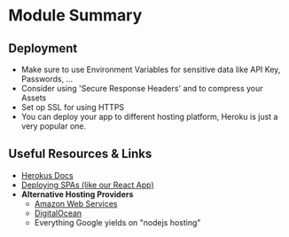 # Module Summary

## Deployment

- Make sure to use Environment Variables for sensitive data like API Key, Passwords, ...
- Consider using 'Secure Response Headers' and to compress your Assets
- Set op SSL for using HTTPS
- You can deploy your app to different hosting platform, Heroku is just a very popular one.

## Useful Resources & Links

- [Herokus Docs](https://devcenter.heroku.com/categories/reference)
- [Deploying SPAs (like our React App)](https://medium.com/@baphemot/understanding-react-deployment-5a717d4378fd)
- **Alternative Hosting Providers**
  - [Amazon Web Services](https://aws.amazon.com/getting-started/projects/deploy-nodejs-web-app/)
  - [DigitalOcean](https://www.digitalocean.com/community/tutorials/how-to-set-up-a-node-js-application-for-production-on-ubuntu-16-04)
  - Everything Google yields on "nodejs hosting"
